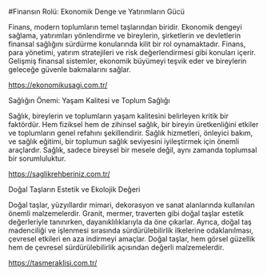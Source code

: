 #Finansın Rolü: Ekonomik Denge ve Yatırımların Gücü

Finans, modern toplumların temel taşlarından biridir. Ekonomik dengeyi sağlama, yatırımları yönlendirme ve bireylerin, şirketlerin ve devletlerin finansal sağlığını sürdürme konularında kilit bir rol oynamaktadır. Finans, para yönetimi, yatırım stratejileri ve risk değerlendirmesi gibi konuları içerir. Gelişmiş finansal sistemler, ekonomik büyümeyi teşvik eder ve bireylerin geleceğe güvenle bakmalarını sağlar.

https://ekonomikusagi.com.tr/

Sağlığın Önemi: Yaşam Kalitesi ve Toplum Sağlığı

Sağlık, bireylerin ve toplumların yaşam kalitesini belirleyen kritik bir faktördür. Hem fiziksel hem de zihinsel sağlık, bir bireyin üretkenliğini etkiler ve toplumların genel refahını şekillendirir. Sağlık hizmetleri, önleyici bakım, ve sağlık eğitimi, bir toplumun sağlık seviyesini iyileştirmek için önemli araçlardır. Sağlık, sadece bireysel bir mesele değil, aynı zamanda toplumsal bir sorumluluktur.

https://saglikrehberiniz.com.tr/

Doğal Taşların Estetik ve Ekolojik Değeri

Doğal taşlar, yüzyıllardır mimari, dekorasyon ve sanat alanlarında kullanılan önemli malzemelerdir. Granit, mermer, traverten gibi doğal taşlar estetik değerleriyle tanınırken, dayanıklılıklarıyla da öne çıkarlar. Ayrıca, doğal taş madenciliği ve işlenmesi sırasında sürdürülebilirlik ilkelerine odaklanılması, çevresel etkileri en aza indirmeyi amaçlar. Doğal taşlar, hem görsel güzellik hem de çevresel sürdürülebilirlik açısından değerli malzemelerdir.

https://tasmeraklisi.com.tr/

